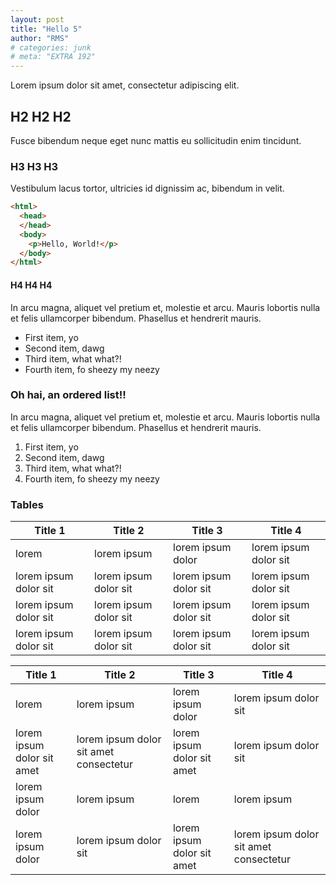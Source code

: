 ```yaml
---
layout: post
title: "Hello 5"
author: "RMS"
# categories: junk
# meta: "EXTRA 192"
---
```


Lorem ipsum dolor sit amet, consectetur adipiscing elit.

## H2 H2 H2

Fusce bibendum neque eget nunc mattis eu sollicitudin enim tincidunt.

### H3 H3 H3

Vestibulum lacus tortor, ultricies id dignissim ac, bibendum in velit.

```html
<html>
  <head>
  </head>
  <body>
    <p>Hello, World!</p>
  </body>
</html>
```


#### H4 H4 H4

In arcu magna, aliquet vel pretium et, molestie et arcu. Mauris lobortis nulla et felis ullamcorper bibendum. Phasellus et hendrerit mauris.

- First item, yo
- Second item, dawg
- Third item, what what?!
- Fourth item, fo sheezy my neezy

### Oh hai, an ordered list!!

In arcu magna, aliquet vel pretium et, molestie et arcu. Mauris lobortis nulla et felis ullamcorper bibendum. Phasellus et hendrerit mauris.

1. First item, yo
2. Second item, dawg
3. Third item, what what?!
4. Fourth item, fo sheezy my neezy


### Tables

Title 1               | Title 2               | Title 3               | Title 4
--------------------- | --------------------- | --------------------- | ---------------------
lorem                 | lorem ipsum           | lorem ipsum dolor     | lorem ipsum dolor sit
lorem ipsum dolor sit | lorem ipsum dolor sit | lorem ipsum dolor sit | lorem ipsum dolor sit
lorem ipsum dolor sit | lorem ipsum dolor sit | lorem ipsum dolor sit | lorem ipsum dolor sit
lorem ipsum dolor sit | lorem ipsum dolor sit | lorem ipsum dolor sit | lorem ipsum dolor sit


Title 1 | Title 2 | Title 3 | Title 4
--- | --- | --- | ---
lorem | lorem ipsum | lorem ipsum dolor | lorem ipsum dolor sit
lorem ipsum dolor sit amet | lorem ipsum dolor sit amet consectetur | lorem ipsum dolor sit amet | lorem ipsum dolor sit
lorem ipsum dolor | lorem ipsum | lorem | lorem ipsum
lorem ipsum dolor | lorem ipsum dolor sit | lorem ipsum dolor sit amet | lorem ipsum dolor sit amet consectetur

